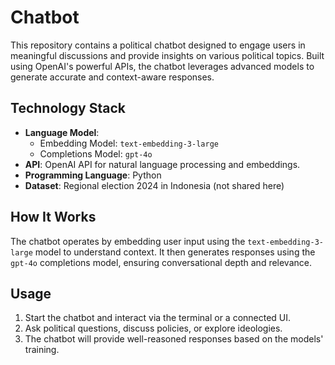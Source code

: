 # Chatbot  

This repository contains a political chatbot designed to engage users in meaningful discussions and provide insights on various political topics. Built using OpenAI's powerful APIs, the chatbot leverages advanced models to generate accurate and context-aware responses.  

## Technology Stack  
- **Language Model**:  
  - Embedding Model: `text-embedding-3-large`  
  - Completions Model: `gpt-4o`  
- **API**: OpenAI API for natural language processing and embeddings.  
- **Programming Language**: Python
- **Dataset**: Regional election 2024 in Indonesia (not shared here)

## How It Works  
The chatbot operates by embedding user input using the `text-embedding-3-large` model to understand context. It then generates responses using the `gpt-4o` completions model, ensuring conversational depth and relevance.  

## Usage  
1. Start the chatbot and interact via the terminal or a connected UI.  
2. Ask political questions, discuss policies, or explore ideologies.  
3. The chatbot will provide well-reasoned responses based on the models' training.  
